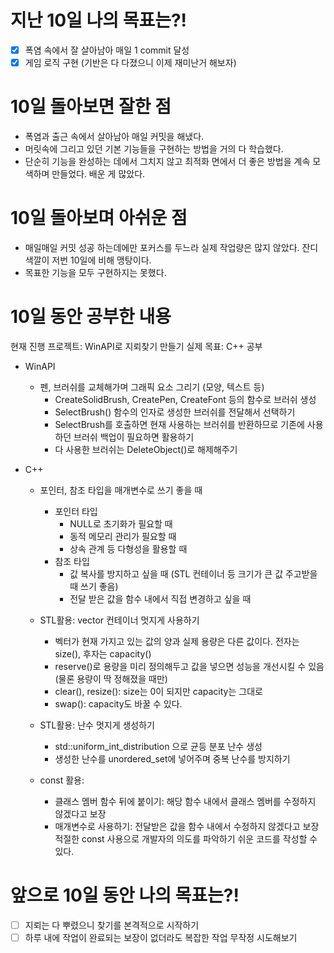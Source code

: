 # 지난 10일 나의 목표는?!
- [x] 폭염 속에서 잘 살아남아 매일 1 commit 달성
- [x] 게임 로직 구현 (기반은 다 다졌으니 이제 재미난거 해보자)

# 10일 돌아보면 잘한 점
- 폭염과 출근 속에서 살아남아 매일 커밋을 해냈다.
- 머릿속에 그리고 있던 기본 기능들을 구현하는 방법을 거의 다 학습했다.
- 단순히 기능을 완성하는 데에서 그치지 않고 최적화 면에서 더 좋은 방법을 계속 모색하며 만들었다. 배운 게 많았다.

# 10일 돌아보며 아쉬운 점
- 매일매일 커밋 성공 하는데에만 포커스를 두느라 실제 작업량은 많지 않았다. 잔디 색깔이 저번 10일에 비해 맹탕이다.
- 목표한 기능을 모두 구현하지는 못했다.

# 10일 동안 공부한 내용
현재 진행 프로젝트: WinAPI로 지뢰찾기 만들기
실제 목표: C++ 공부

- WinAPI 
  - 펜, 브러쉬를 교체해가며 그래픽 요소 그리기 (모양, 텍스트 등)
    - CreateSolidBrush, CreatePen, CreateFont 등의 함수로 브러쉬 생성
    - SelectBrush() 함수의 인자로 생성한 브러쉬를 전달해서 선택하기
    - SelectBrush를 호출하면 현재 사용하는 브러쉬를 반환하므로 기존에 사용하던 브러쉬 백업이 필요하면 활용하기
    - 다 사용한 브러쉬는 DeleteObject()로 해제해주기

- C++
  - 포인터, 참조 타입을 매개변수로 쓰기 좋을 때
    - 포인터 타입
      - NULL로 초기화가 필요할 때
      - 동적 메모리 관리가 필요할 때
      - 상속 관계 등 다형성을 활용할 때
    - 참조 타입
      - 값 복사를 방지하고 싶을 때 (STL 컨테이너 등 크기가 큰 값 주고받을 때 쓰기 좋음)
      - 전달 받은 값을 함수 내에서 직접 변경하고 싶을 때

  - STL활용: vector 컨테이너 멋지게 사용하기
    - 벡터가 현재 가지고 있는 값의 양과 실제 용량은 다른 값이다. 전자는 size(), 후자는 capacity()
    - reserve()로 용량을 미리 정의해두고 값을 넣으면 성능을 개선시킬 수 있음 (물론 용량이 딱 정해졌을 때만)
    - clear(), resize(): size는 0이 되지만 capacity는 그대로
    - swap(): capacity도 바꿀 수 있다.

  - STL활용: 난수 멋지게 생성하기
    - std::uniform_int_distribution 으로 균등 분포 난수 생성
    - 생성한 난수를 unordered_set에 넣어주며 중복 난수를 방지하기

  - const 활용:
    - 클래스 멤버 함수 뒤에 붙이기: 해당 함수 내에서 클래스 멤버를 수정하지 않겠다고 보장
    - 매개변수로 사용하기: 전달받은 값을 함수 내에서 수정하지 않겠다고 보장 
    적절한 const 사용으로 개발자의 의도를 파악하기 쉬운 코드를 작성할 수 있다.
  
# 앞으로 10일 동안 나의 목표는?!
- [ ] 지뢰는 다 뿌렸으니 찾기를 본격적으로 시작하기
- [ ] 하루 내에 작업이 완료되는 보장이 없더라도 복잡한 작업 무작정 시도해보기